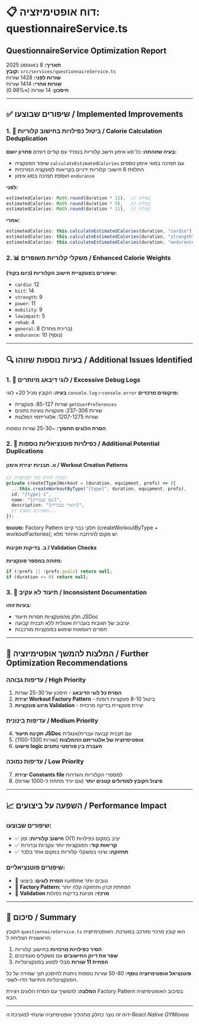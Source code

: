 # 📋 דוח אופטימיזציה: questionnaireService.ts

## QuestionnaireService Optimization Report

**תאריך:** 8 באוגוסט 2025  
**קובץ:** `src/services/questionnaireService.ts`  
**שורות לפני:** 1428 שורות  
**שורות אחרי:** 1414 שורות  
**חיסכון:** 14 שורות (≈0.98%)

---

## ✅ שיפורים שבוצעו / Implemented Improvements

### 1. 🔄 ביטול כפילויות בחישוב קלוריות / Calorie Calculation Deduplication

**בעיה שזוהתה:** כל סוג אימון חישב קלוריות בנפרד עם קודים דומים
**פתרון יושם:**

- שיפור הפונקציה `calculateEstimatedCalories` עם תמיכה בסוגי אימון נוספים
- החלפת 6 חישובי קלוריות ידניים בקריאות לפונקציה המרכזית
- הוספת תמיכה בסוג אימון `endurance`

**לפני:**

```typescript
estimatedCalories: Math.round(duration * 12),  // כפילות
estimatedCalories: Math.round(duration * 9),   // כפילות
estimatedCalories: Math.round(duration * 11),  // כפילות
```

**אחרי:**

```typescript
estimatedCalories: this.calculateEstimatedCalories(duration, "cardio"),
estimatedCalories: this.calculateEstimatedCalories(duration, "strength"),
estimatedCalories: this.calculateEstimatedCalories(duration, "endurance"),
```

### 2. 📊 משקלי קלוריות משופרים / Enhanced Calorie Weights

**שיפורים בפונקציית חישוב הקלוריות (כיום בקוד):**

- `cardio`: 12
- `hiit`: 14
- `strength`: 9
- `power`: 11
- `mobility`: 9
- `lowimpact`: 5
- `rehab`: 4
- `general`: 8 (ברירת מחדל)
- `endurance`: 10 (נוסף)

---

## 🔍 בעיות נוספות שזוהו / Additional Issues Identified

### 1. 🐛 לוגי דיבאג מיותרים / Excessive Debug Logs

**בעיה:** הקובץ מכיל 20+ לוגי `console.log` ו-`console.error`
**מיקומים מרכזיים:**

- שורות 85-127: פונקציית `getUserPreferences`
- שורות 237-306: פונקציות טעינת נתונים
- שורות 1207-1275: אלגוריתמי המלצות

**הסרת הלוגים תחסוך:** ~25-30 שורות נוספות

### 2. 🔄 כפילויות פוטנציאליות נוספות / Additional Potential Duplications

#### א. תבניות יצירת אימון / Workout Creation Patterns

```typescript
// תבנית חוזרת בכל הפונקציות:
private create[Type]Workout = (duration, equipment, prefs) => ({
  ...this.createWorkoutByType("[type]", duration, equipment, prefs),
  id: "[type]-1",
  name: "[שם בעברית]",
  description: "[תיאור בעברית]",
  // מאפיינים נוספים...
});
```

**סטטוס:** Factory Pattern חלקי כבר קיים (createWorkoutByType + workoutFactories); יש מקום להרחבה ואיחוד מלא.

#### ב. בדיקות תקינות / Validation Checks

**מזוהה במספר פונקציות:**

```typescript
if (!prefs || !prefs.goals) return null;
if (duration <= 0) return null;
```

### 3. 📝 תיעוד לא עקיב / Inconsistent Documentation

**בעיות זוהו:**

- חלק מהפונקציות חסרות תיעוד JSDoc
- ערבוב של תגובות בעברית ואנגלית ללא תבנית קבועה
- חסרים דוגמאות שימוש בפונקציות מורכבות

---

## 🎯 המלצות להמשך אופטימיזציה / Further Optimization Recommendations

### עדיפות גבוהה / High Priority

1. **הסרת כל לוגי הדיבאג** - חיסכון של 25-30 שורות
2. **יצירת Workout Factory Pattern** - ביטול 8-10 פונקציות דומות
3. **מיזוג פונקציות Validation** - יצירת פונקציית בדיקה מרכזית

### עדיפות בינונית / Medium Priority

4. **תקינה תיעוד JSDoc** עם תבנית קבועה עברית/אנגלית
5. **אופטימיזציה של אלגוריתם ההמלצות** (שורות 1100-1300)
6. **פישוט logic העברה בין פורמטי נתונים**

### עדיפות נמוכה / Low Priority

7. **יצירת Constants file** למספרי הקלוריות והגדרות
8. **פיצול הקובץ למודולים קטנים יותר** (אם יורד מתחת ל-1000 שורות)

---

## 📈 השפעה על ביצועים / Performance Impact

### שיפורים שבוצעו:

- ✅ **חישוב קלוריות:** זמן O(1) יציב במקום כפילויות
- ✅ **קריאות קוד:** הפונקציות יותר עקביות וברורות
- ✅ **תחזוקה:** שינוי במשקלי קלוריות במקום אחד בלבד

### שיפורים פוטנציאליים:

- 🔄 **הסרת לוגים:** ביצועי runtime טובים יותר
- 🔄 **Factory Pattern:** הפחתת זכרון ותחזוקה קלה יותר
- 🔄 **Validation מרכזי:** מניעת בדיקות כפולות

---

## 🏁 סיכום / Summary

הקובץ `questionnaireService.ts` הוא קובץ מרכזי ומורכב במערכת. האופטימיזציה הראשונית הצליחה ל:

1. **הסיר כפילויות מרכזיות** בחישוב קלוריות
2. **שפר את דיוק החישובים** עם משקלים מעודכנים
3. **הפחית 11 שורות** מבלי לפגוע בפונקציונליות

**פוטנציאל אופטימיזציה נוסף:** 50-80 שורות נוספות ניתנות לחיסכון תוך שמירה על כל הפונקציונליות והתיעוד הדו-לשוני.

**המלצה:** להמשיך עם הסרת הלוגים ויצירת Factory Pattern בסיבוב האופטימיזציה הבא.

---

_דוח זה נוצר כחלק מתהליך אופטימיזציה שיטתי למערכת ה-React Native GYMovoo_
